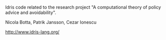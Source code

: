 Idris code related to the research project "A computational theory of policy advice and avoidability".

Nicola Botta, Patrik Jansson, Cezar Ionescu

http://www.idris-lang.org/
